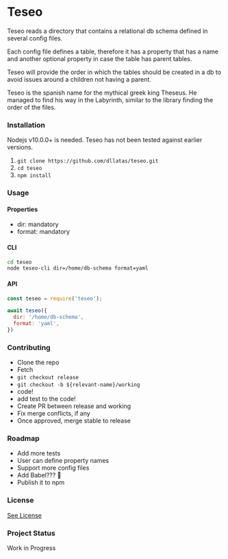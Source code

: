 # Teseo
 
Teseo reads a directory that contains a relational db schema defined in several config files. 

Each config file defines a table, therefore it has a property that has a name and another optional 
property in case the table has parent tables.

Teseo will provide the order in which the tables should be created in a db to avoid issues around
a children not having a parent.

Teseo is the spanish name for the mythical greek king Theseus. He managed to find his way in the 
Labyrinth, similar to the library finding the order of the files.

### Installation

Nodejs v10.0.0+ is needed. Teseo has not been tested against earlier versions.

1. `git clone https://github.com/dllatas/teseo.git`
2. `cd teseo`
3. `npm install`

### Usage

#### Properties
- dir: mandatory
- format: mandatory

#### CLI
```bash
cd teseo
node teseo-cli dir=/home/db-schema format=yaml

```

#### API
```javascript
const teseo = require('teseo');

await teseo({
  dir: '/home/db-schema',
  format: 'yaml',
})

```
 
### Contributing
- Clone the repo
- Fetch
- `git checkout release`
- `git checkout -b ${relevant-name}/working`
- code!
- add test to the code!
- Create PR between release and working
- Fix merge conflicts, if any
- Once approved, merge stable to release

### Roadmap
- Add more tests
- User can define property names
- Support more config files
- Add Babel??? :thinking:
- Publish it to npm

### License
[See License](/LICENSE)

### Project Status
Work in Progress
